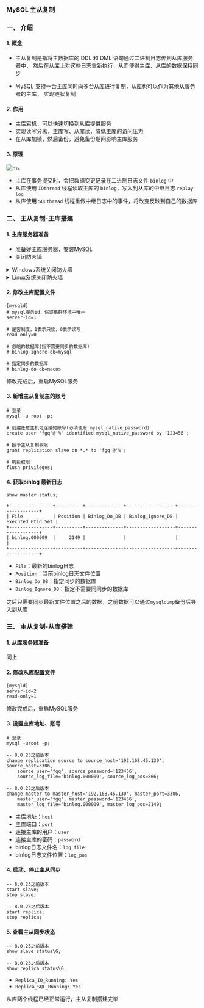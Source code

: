 ### MySQL 主从复制

### 一、 介绍
#### 1. 概念
* 主从复制是指将主数据库的 DDL 和 DML 语句通过二进制日志传到从库服务器中，
然后在从库上对这些日志重新执行，从而使得主库、从库的数据保持同步

* MySQL 支持一台主库同时向多台从库进行复制，从库也可以作为其他从服务器的主库，
实现链状复制

#### 2. 作用
* 主库宕机，可以快速切换到从库提供服务
* 实现读写分离，主库写、从库读，降低主库的访问压力
* 在从库加锁，然后备份，避免备份期间影响主库服务

#### 3. 原理
![ms](https://fgq233.github.io/imgs/mysql/ms.png)

* 主库在事务提交时，会把数据变更记录在二进制日志文件 `binlog` 中
* 从库使用 `IOthread` 线程读取主库的 `binlog`，写入到从库的中继日志 `replay log`
* 从库使用 `SQLthread` 线程重做中继日志中的事件，将改变反映到自己的数据库



### 二、 主从复制-主库搭建
#### 1. 主库服务器准备
* 准备好主库服务器，安装MySQL
* 关闭防火墙 



<details><summary>Windows系统关闭防火墙</summary><pre>
<code>关闭 所有防火墙，off关闭 on开启
netsh advfirewall set allprofile state off 
</code></pre></details>


<details><summary>Linux系统关闭防火墙</summary><pre>
<code>只开放指定的3306端口号
firewall-cmd --zone=public --add-port=3306/tcp --permanent  
firewall-cmd --reload

关闭服务器整个防火墙
systemctl stop firewalld
systemctl disable firewalld
</code></pre></details>



#### 2. 修改主库配置文件
```
[mysqld]
# mysql服务id，保证集群环境中唯一
server-id=1

# 是否制度，1表示只读，0表示读写
read-only=0

# 忽略的数据库(指不需要同步的数据库)
# binlog-ignore-db=mysql

# 指定同步的数据库
# binlog-do-db=nacos
```


修改完成后，重启MySQL服务


#### 3. 新增主从复制主的账号
```
# 登录
mysql -u root -p;

# 创建任意主机可连接的账号(必须使用 mysql_native_password)
create user 'fgq'@'%' identified mysql_native_password by '123456';

# 授予主从复制权限
grant replication slave on *.* to 'fgq'@'%';

# 刷新权限		
flush privileges;
```

 
#### 4. 获取binlog 最新日志
```
show master status;

+----------------+----------+--------------+------------------+-------------------+
| File           | Position | Binlog_Do_DB | Binlog_Ignore_DB | Executed_Gtid_Set |
+----------------+----------+--------------+------------------+-------------------+
| binlog.000009  |     2149 |              |                  |                   |
+----------------+----------+--------------+------------------+-------------------+
```

* `File`：最新的binlog日志
* `Position`：当前binlog日志文件位置
* `Binlog_Do_DB`：指定同步的数据库
* `Binlog_Ignore_DB`：指定不需要同同步的数据库

之后只需要同步最新文件位置之后的数据，之前数据可以通过`mysqldump`备份后导入到从库



### 三、 主从复制-从库搭建
#### 1. 从库服务器准备
同上


#### 2. 修改从库配置文件
```
[mysqld]
server-id=2
read-only=1
```

修改完成后，重启MySQL服务


#### 3. 设置主库地址、账号
```
# 登录
mysql -uroot -p;

-- 8.0.23之前版本
change replication source to source_host='192.168.45.130', source_host=3306, 
    source_user='fgq', source_password='123456',
    source_log_file='binlog.000009', source_log_pos=866;

-- 8.0.23之后版本
change master to master_host='192.168.45.130', master_port=3306, 
    master_user='fgq', master_password='123456',
    master_log_file='binlog.000009', master_log_pos=2149;
```


* 主库地址：`host`
* 主库端口：`port`
* 连接主库的用户：`user`
* 连接主库的密码：`password`
* binlog日志文件名：`log_file`
* binlog日志文件位置：`log_pos`


#### 4. 启动、停止主从同步
```
-- 8.0.23之前版本
start slave;
stop slave;

-- 8.0.23之后版本
start replica;
stop replica;
```


#### 5. 查看主从同步状态
```
-- 8.0.23之前版本
show slave status\G;

-- 8.0.23之后版本
show replica status\G;
```



* `Replica_IO_Running: Yes`
* `Replica_SQL_Running: Yes`

从库两个线程已经正常运行，主从复制搭建完毕





